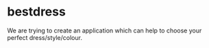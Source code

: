 # bestdress
We are trying to create an application which can help to choose your perfect dress/style/colour.
